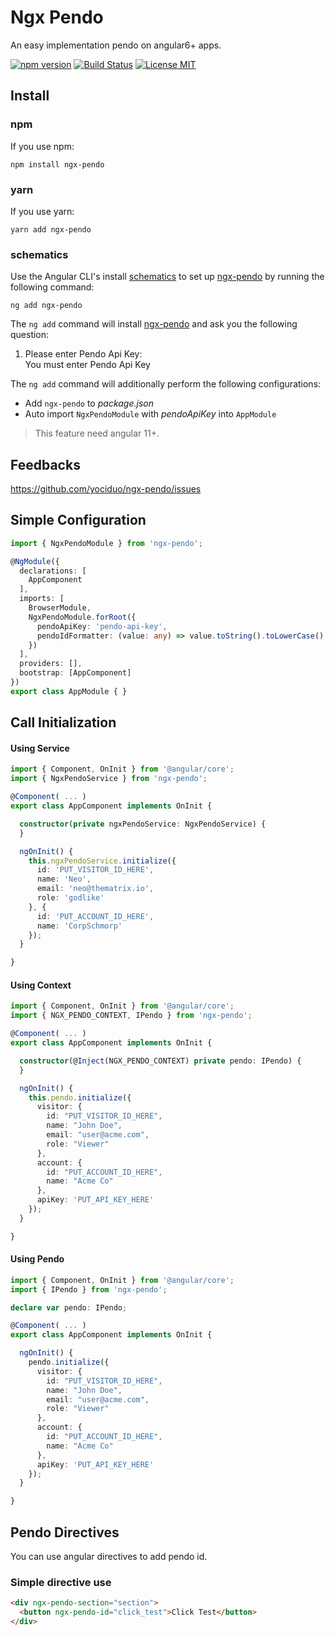 # Ngx Pendo

An easy implementation pendo on angular6+ apps.

[![npm version](https://img.shields.io/npm/v/ngx-pendo.svg)](https://www.npmjs.com/package/ngx-pendo)
[![Build Status](https://github.com/yociduo/ngx-pendo/actions/workflows/ci.yml/badge.svg?branch=main)](https://github.com/yociduo/ngx-pendo/actions/workflows/ci.yml)
[![License MIT](https://img.shields.io/badge/license-MIT-blue.svg)](https://github.com/yociduo/ngx-pendo/blob/main/LICENSE)

## Install

### npm

If you use npm:

```
npm install ngx-pendo
```

### yarn

If you use yarn:

```
yarn add ngx-pendo
```

### schematics

Use the Angular CLI's install [schematics](https://angular.io/guide/schematics) to set up [ngx-pendo](https://www.npmjs.com/package/ngx-pendo) by running the following command:

```
ng add ngx-pendo
```

The `ng add` command will install [ngx-pendo](https://www.npmjs.com/package/ngx-pendo) and ask you the following question:

1. Please enter Pendo Api Key: <br/> You must enter Pendo Api Key

The `ng add` command will additionally perform the following configurations:

* Add `ngx-pendo` to *package.json*
* Auto import `NgxPendoModule` with *pendoApiKey* into `AppModule`


> This feature need angular 11+.

## Feedbacks

https://github.com/yociduo/ngx-pendo/issues

## Simple Configuration

```ts
import { NgxPendoModule } from 'ngx-pendo';

@NgModule({
  declarations: [
    AppComponent
  ],
  imports: [
    BrowserModule,
    NgxPendoModule.forRoot({
      pendoApiKey: 'pendo-api-key',
      pendoIdFormatter: (value: any) => value.toString().toLowerCase()
    })
  ],
  providers: [],
  bootstrap: [AppComponent]
})
export class AppModule { }
```

## Call Initialization

#### Using Service

```ts
import { Component, OnInit } from '@angular/core';
import { NgxPendoService } from 'ngx-pendo';

@Component( ... )
export class AppComponent implements OnInit {

  constructor(private ngxPendoService: NgxPendoService) {
  }

  ngOnInit() {
    this.ngxPendoService.initialize({
      id: 'PUT_VISITOR_ID_HERE',
      name: 'Neo',
      email: 'neo@thematrix.io',
      role: 'godlike'
    }, {
      id: 'PUT_ACCOUNT_ID_HERE',
      name: 'CorpSchmorp'
    });
  }

}
```

#### Using Context

```ts
import { Component, OnInit } from '@angular/core';
import { NGX_PENDO_CONTEXT, IPendo } from 'ngx-pendo';

@Component( ... )
export class AppComponent implements OnInit {

  constructor(@Inject(NGX_PENDO_CONTEXT) private pendo: IPendo) {
  }

  ngOnInit() {
    this.pendo.initialize({
      visitor: {
        id: "PUT_VISITOR_ID_HERE",
        name: "John Doe",
        email: "user@acme.com",
        role: "Viewer"
      },
      account: {
        id: "PUT_ACCOUNT_ID_HERE",
        name: "Acme Co"
      },
      apiKey: 'PUT_API_KEY_HERE'
    });
  }

}
```

#### Using Pendo

```ts
import { Component, OnInit } from '@angular/core';
import { IPendo } from 'ngx-pendo';

declare var pendo: IPendo;

@Component( ... )
export class AppComponent implements OnInit {

  ngOnInit() {
    pendo.initialize({
      visitor: {
        id: "PUT_VISITOR_ID_HERE",
        name: "John Doe",
        email: "user@acme.com",
        role: "Viewer"
      },
      account: {
        id: "PUT_ACCOUNT_ID_HERE",
        name: "Acme Co"
      },
      apiKey: 'PUT_API_KEY_HERE'
    });
  }

}
```

## Pendo Directives

You can use angular directives to add pendo id.

### Simple directive use

```html
<div ngx-pendo-section="section">
  <button ngx-pendo-id="click_test">Click Test</button>
</div>
```
